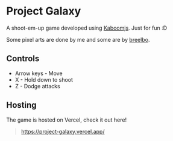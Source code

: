 # Project Galaxy
A shoot-em-up game developed using [Kaboomjs](https://kaboomjs.com/). Just for fun :D

Some pixel arts are done by me and some are by [breelbo](https://www.instagram.com/breelbo/).

## Controls
- Arrow keys - Move
- X - Hold down to shoot
- Z - Dodge attacks

## Hosting
The game is hosted on Vercel, check it out here!
> https://project-galaxy.vercel.app/
